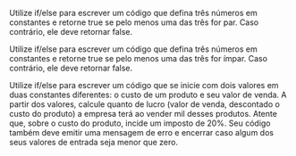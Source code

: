Utilize if/else para escrever um código que defina três números em constantes e retorne true se pelo menos uma das três for par. Caso contrário, ele deve retornar false.

Utilize if/else para escrever um código que defina três números em constantes e retorne true se pelo menos uma das três for ímpar. Caso contrário, ele deve retornar false.

Utilize if/else para escrever um código que se inicie com dois valores em duas constantes diferentes: o custo de um produto e seu valor de venda. A partir dos valores, calcule quanto de lucro (valor de venda, descontado o custo do produto) a empresa terá ao vender mil desses produtos.
Atente que, sobre o custo do produto, incide um imposto de 20%.
Seu código também deve emitir uma mensagem de erro e encerrar caso algum dos seus valores de entrada seja menor que zero.
